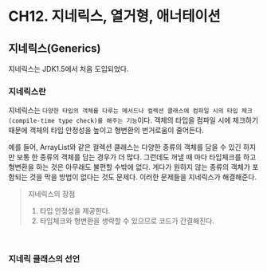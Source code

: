 # CH12. 지네릭스, 열거형, 애너테이션

## 지네릭스(Generics)  
지네릭스는 JDK1.5에서 처음 도입되었다.  

### 지네릭스란  
지네릭스는 `다양한 타입의 객체를 다루는 메서드나 컬렉션 클래스에 컴파일 시의 타입 체크(compile-time type check)를 해주는 기능`이다. 
객체의 타입을 컴파일 시에 체크하기 때문에 객체의 타입 안정성을 높이고 형변환의 번거로움이 줄어든다.  

예를 들어, ArrayList와 같은 컬렉션 클래스는 다양한 종류의 객체를 담을 수 있긴 하지만 보통 한 종류의 객체를 담는 경우가 더 많다. 
그런데도 꺼낼 때 마다 타입체크를 하고 형변환을 하는 것은 아무래도 불편할 수밖에 없다. 
게다가 원하지 않는 종류의 객체가 포함되는 것을 막을 방법이 없다는 것도 문제다. 이러한 문제들을 지네릭스가 해결해준다.  

> 지네릭스의 장점  
> 1. 타입 안정성을 제공한다.
> 2. 타입체크와 형변환을 생략할 수 있으므로 코드가 간결해진다.  

<br>

### 지네릭 클래스의 선언  
